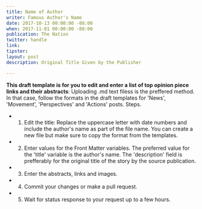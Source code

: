```yaml
---
title: Name of Author 
writer: Famous Author's Name
date: 2017-10-13 00:00:00 -08:00
when: 2017-11-01 00:00:00 -08:00
publication: The Nation
twitter: handle 
link:
tipster:
layout: post
description: Original Title Given by the Publisher

---
```


**This draft template is for you to edit and enter a list of top opinion piece links and their abstracts**: Uploading .md text filess is the preffered method. In that case, follow the formats in the draft templates for 'News', 'Movement', 'Perspectives' and 'Actions' posts.
Steps.
* 1. Edit the title: Replace the uppercase letter with date numbers and include the author's name as part of the file name. You can create a new file but make sure to copy the format from the templates.
* 2. Enter values for the Front Matter variables. The preferred value for the 'title' variable is the author's name. The 'description' field is prefferably for the original title of the story by the source publication.
* 3. Enter the abstracts, links and images.
* 4. Commit your changes or make a pull request.
* 5. Wait for status response to your request up to a few hours. 
